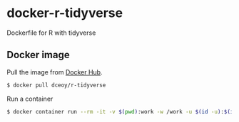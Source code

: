 docker-r-tidyverse
==================

Dockerfile for R with tidyverse

Docker image
------------

Pull the image from [Docker Hub](https://hub.docker.com/r/dceoy/r-tidyverse/).

```sh
$ docker pull dceoy/r-tidyverse
```

Run a container

```sh
$ docker container run --rm -it -v $(pwd):work -w /work -u $(id -u):$(id -g) dceoy/r-tidyverse
```
